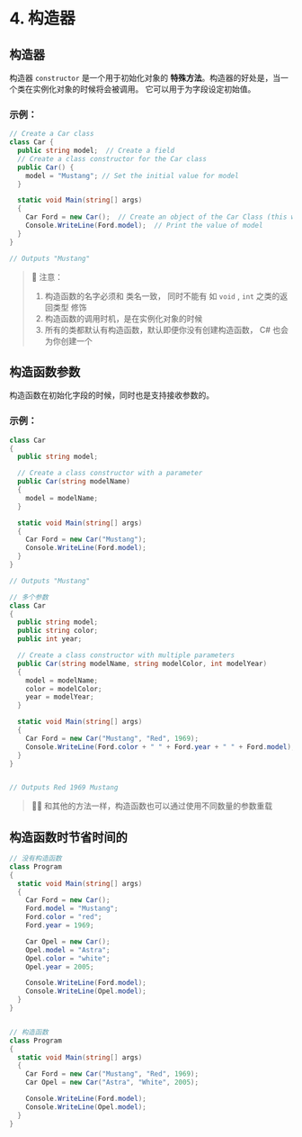 # 4. 构造器

## 构造器 

构造器 `constructor` 是一个用于初始化对象的 **特殊方法**。构造器的好处是，当一个类在实例化对象的时候将会被调用。 它可以用于为字段设定初始值。



### 示例：

```c#
// Create a Car class
class Car {
  public string model;  // Create a field
  // Create a class constructor for the Car class
  public Car() {
    model = "Mustang"; // Set the initial value for model
  }

  static void Main(string[] args)
  {
    Car Ford = new Car();  // Create an object of the Car Class (this will call the constructor)
    Console.WriteLine(Ford.model);  // Print the value of model
  }
}

// Outputs "Mustang"
```

> :notebook: 注意： 
>
> 1. 构造函数的名字必须和  类名一致， 同时不能有 如 `void` , `int` 之类的返回类型 修饰
> 2. 构造函数的调用时机，是在实例化对象的时候
> 3. 所有的类都默认有构造函数，默认即便你没有创建构造函数， C# 也会为你创建一个





## 构造函数参数

构造函数在初始化字段的时候，同时也是支持接收参数的。

### 示例：

```c#
class Car
{
  public string model;

  // Create a class constructor with a parameter
  public Car(string modelName)
  {
    model = modelName;
  }

  static void Main(string[] args)
  {
    Car Ford = new Car("Mustang");
    Console.WriteLine(Ford.model);
  }
}

// Outputs "Mustang"
```

```c#
// 多个参数
class Car
{
  public string model;
  public string color;
  public int year;

  // Create a class constructor with multiple parameters
  public Car(string modelName, string modelColor, int modelYear)
  {
    model = modelName;
    color = modelColor;
    year = modelYear;
  }

  static void Main(string[] args)
  {
    Car Ford = new Car("Mustang", "Red", 1969);
    Console.WriteLine(Ford.color + " " + Ford.year + " " + Ford.model);
  }
}


// Outputs Red 1969 Mustang
```

> :tipping_hand_man: 和其他的方法一样，构造函数也可以通过使用不同数量的参数重载





## 构造函数时节省时间的

```c#
// 没有构造函数
class Program
{
  static void Main(string[] args)
  {
    Car Ford = new Car();
    Ford.model = "Mustang";
    Ford.color = "red";
    Ford.year = 1969;

    Car Opel = new Car();
    Opel.model = "Astra";
    Opel.color = "white";
    Opel.year = 2005;

    Console.WriteLine(Ford.model);
    Console.WriteLine(Opel.model);
  }
}


// 构造函数
class Program
{
  static void Main(string[] args)
  {
    Car Ford = new Car("Mustang", "Red", 1969);
    Car Opel = new Car("Astra", "White", 2005);

    Console.WriteLine(Ford.model);
    Console.WriteLine(Opel.model);
  }
}
```

